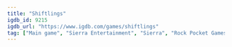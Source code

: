 ```yaml
---
title: "Shiftlings"
igdb_id: 9215
igdb_url: "https://www.igdb.com/games/shiftlings"
tag: ["Main game", "Sierra Entertainment", "Sierra", "Rock Pocket Games", "Platform", "Puzzle", "Strategy", "Adventure", "Single player", "Multiplayer", "Co-operative", "Side view", "Action", "Science fiction", "Comedy"]
---
```

